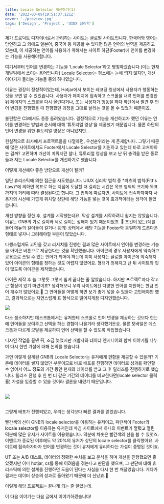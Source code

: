 ```yaml
---
title: Locale Selector 개선하기(1)
date: '2022-03-09T19:51:37.121Z'
cover: './preview.jpg'
tags: ['Design', 'Project', 'UIUX 심리학']
---
```



제가 프로덕트 디자이너로서 관리하는 사이트는 글로벌 사이트입니다.
한국어와 영어는 당연하고 그 외에도 일본어, 중국어 등 제공할 수 있다면 많은 언어의 번역을 제공하고 있는데, 이 제공하는 언어를 사용하기 위해서는 사이트 하단(Footer)에 언어를 변경하는 기능을 사용해야합니다.

여기서부터 언어를 변경하는 기능을 ‘Locale Selector’라고 명칭하겠습니다.(이는 현재 개발팀에서 쓰이는 용어입니다) Locale Selector는 평소에는 눈에 띄지 않지만, 개선 이야기가 들리는 기능들 중의 하나였습니다.

이유는 굉장히 정성적이었는데, Hotjar에서 보이는 레코딩 영상에서 사용자가 행동하는 것을 보면 알 수 있었습니다. 사용자가 페이지에 접속하고 스크롤을 내려 언어를 변경한 뒤 페이지의 스크롤을 다시 올린다거나, 또는 사용자가 행동을 하다 하단에서 발견 후 언어 변경을 진행했을 때 진행했던 과정을 그대로 날리는 것을 볼 수 있었기 때문이죠.

불편함은 CS에서도 종종 들려왔습니다. 결정적으로 기능을 개선하고자 했던 이유는 언어를 변경하는 방법과 순서에 대해 ‘튜토리얼 영상'을 제공했기 때문입니다. 물론 하단의 언어 변경을 위한 튜토리얼 영상은 아니었지만...


현실적으로 회사에서 프로젝트들을 나열하면, 우선순위라는 게 존재합니다. 그렇기 때문에 많은 사이트에서도 Footer에서 Locale Selector를 지원하고 있는데 바로 고쳐야하는 걸까? 고민하며 개선이 미뤄지던 찰나, 튜토리얼 영상을 보고 난 뒤 충격을 받은 동료들과 저는 Locale Selector를 개선하기로 했습니다.

어떻게 개선해야 좋은 방향으로 개선이 될까?

일단 휴리스틱에 의한 접근을 시도했습니다.
UIUX 심리학 법칙 중 *피츠의 법칙(Fitt's Law)*에 의하면 목표로 하는 지점에 도달할 때 걸리는 시간은 목표 영역의 크기와 목표까지의 거리에 따라 결정된다고 합니다. 그 법칙에 따르자면, 사이트에 접속하자마자 사용자의 시선에 가깝게 위치할 상단에 해당 기능을 넣는 것이 효과적이라는 생각이 들었습니다.

개선 방향을 정한 후, 설계를 시작했는데요. 막상 설계를 시작하려니 쉽지는 않았습니다. 이유는 GNB의 가로 길이와 세로 길이는 정해져 있기 때문이었죠. 🥲 조건이 있는(예를 들어 메뉴의 길이들이 길거나 등의) 상태에서 해당 기능을 Footer와 동일하게 드롭다운 형태로 넣자니 고려해야할 부분이 많았습니다.

다행스럽게도 고민을 갖고 리서치를 진행한 결과 많은 사이트에서 언어를 변경하는 기능을 아이콘 버튼으로 제공한다는 것을 확인했습니다. 아이콘의 경우 사용자에게 익숙하고 공용으로 쓰일 수 있는 언어가 되어야 하는데 이미 사용자는 글로벌 아이콘에 익숙해져 있어 아이콘의 형태를 정하는 것도 어렵지 않았어요. 형태가 정해지고 난 뒤 사이트와 핏이 많도록 아이콘을 제작했습니다.

아이콘 제작 후 늘 그렇듯 그렇게 쉽게 끝나는 줄 알았습니다. 하지만 프로젝트마다 작고 큰 함정이 있기 마련이죠? 생각해보니 우리 사이트에선 다양한 언어를 지원하는 만큼 언어 개수가 많았어요.🥲 그 언어들을 어떻게 하면 보기 좋게 넣을 수 있을까 고민해야만 했고, 결과적으로는 자연스럽게 표 형식으로 떨어지게끔 디자인했습니다.

<img style="max-width:560px;" src="/modal.png"/><br/>

다소 생소하지만 데스크톱에서는 유저한테 스크롤로 언어 변경을 제공하는 것보다 한눈에 언어들을 보여주고 선택을 하는 경험이 나을거라 생각했거든요. 물론 모바일은 데스크톱과 다르게 모달을 제공하여 언어 선택을 할 수 있도록 작업했습니다.

디자인 작업을 끝낸 뒤, 조금 늦었지만 개발자와 데이터 엔지니어와 함께 이야기를 나누며 다시 한번 가설에 대해 논의를 했습니다.

과연 이렇게 설계된 GNB의 Locale Selector는 유저에게 편함을 제공할 수 있을까? 기존에 데이터를 쌓지 않았던 부분이므로 바로 배포를 진행하면 데이터로 성과를 확인할 수 없어서 어느 정도의 기간 동안 현재의 데이터를 받고 그 후 릴리즈를 진행하기로 했습니다. 릴리즈 진행 후 한 번 더 같은 기간의 데이터를 비교한다면(locale selector 클릭률) 가설을 입증할 수 있을 것이라 결론을 내렸기 때문입니다.

<br/>
<img src="/mixpanel.png"/>
<br/>
<br/>

그렇게 배포가 진행되었고, 우리는 생각보다 빠른 결과를 얻었습니다.

빨간색의 선이 GNB의 locale selector를 이용하는 유저이고, 파란색이 Footer의 locale selector를 이용하는 유저인데 마침 사이트에서 하나의 이벤트가 열렸고 열린 덕분에 많은 유저가 사이트를 이용했습니다. 덕분에 치솟은 빨간색의 선을 볼 수 있엇죠. 이벤트가 종료된 이후에도 약 20%의 유저가 상단의 locale selector를 클릭했어요. 사이트에 접속하자마자 언어를 변경하는 것이 유저에게 유리하다는 가설이 증명된 것이죠.

UT 또는 A/B 테스트, 데이터의 정확한 수치를 보고 분석을 하며 개선을 진행했으면 좋았겠지만 이미 hotjar, cs를 통해 어려움을 겪는다고 판단을 했으며, 그 판단에 대해 휴리스틱에 의한 설계를 진행하면 도움이 된다는 사실을 다시 한 번 깨달았습니다. 게다가 결과는 데이터 상승의 성과로 돌아왔기 때문에 더 신났죠.🥳

이렇게 해당 프로젝트는 끝나게 되는 줄 알았는데.

이 다음 이야기는 다음 글에서 이야기하겠습니다!

<style>
    .gatsby-resp-image-wrapper{max-width:80% !important}
</style>